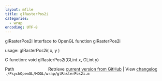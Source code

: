 ```yaml
---
layout: mfile
title: glRasterPos2i
categories:
  - wrap
encoding: UTF-8
---
```


glRasterPos2i  Interface to OpenGL function glRasterPos2i

usage:  glRasterPos2i\( x, y \)

C function:  void glRasterPos2i\(GLint x, GLint y\)


<div class="code_header" style="text-align:right;">
  <span style="float:left;">Path&nbsp;&nbsp;</span> <span class="counter">Retrieve <a href=
  "https://raw.github.com/Psychtoolbox-3/Psychtoolbox-3/beta/./PsychOpenGL/MOGL/wrap/glRasterPos2i.m">current version from GitHub</a> | View <a href=
  "https://github.com/Psychtoolbox-3/Psychtoolbox-3/commits/beta/./PsychOpenGL/MOGL/wrap/glRasterPos2i.m">changelog</a></span>
</div>
<div class="code">
  <code>./PsychOpenGL/MOGL/wrap/glRasterPos2i.m</code>
</div>
